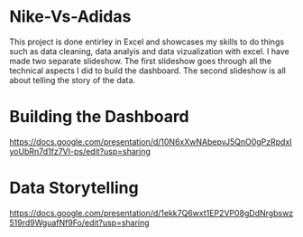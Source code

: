 # Nike-Vs-Adidas

This project is done entirley in Excel and showcases my skills to do things such as data cleaning, data analyis and data vizualization
with excel. I have made two separate slideshow. The first slideshow goes through all the technical aspects I did to build the dashboard. The second slideshow is all about telling the story of the data.

# Building the Dashboard 

https://docs.google.com/presentation/d/10N6xXwNAbepvJ5QnO0gPzRpdxIyoUbRn7d1fz7VI-ps/edit?usp=sharing


# Data Storytelling 

https://docs.google.com/presentation/d/1ekk7Q6wxt1EP2VP08gDdNrgbswz519rd9WguafNf9Fo/edit?usp=sharing

